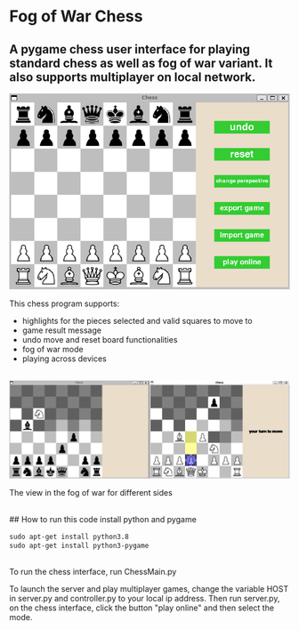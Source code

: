 # Fog of War Chess

## A pygame chess user interface for playing standard chess as well as fog of war variant. It also supports multiplayer on local network.

<img src="./pictures/game_setup.png" alt="The game interface">

This chess program supports:
* highlights for the pieces selected and valid squares to move to
* game result message
* undo move and reset board functionalities
* fog of war mode
* playing across devices
<br>
<div>
  <img src="./pictures/fow_perspectives.png" alt="The fog of war view">
  <p>The view in the fog of war for different sides</p>
</div>
<br>
## How to run this code
install python and pygame

```
sudo apt-get install python3.8
sudo apt-get install python3-pygame
```
<br>
To run the chess interface, run ChessMain.py

To launch the server and play multiplayer games, change the variable HOST in server.py and controller.py to your local ip address.
Then run server.py, on the chess interface, click the button "play online" and then select the mode.
